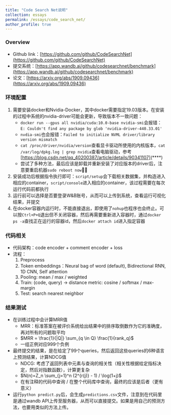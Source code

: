 ```yaml
---
title: "Code Search Net说明"
collection: essays
permalink: /essays/code_search_net/
author_profile: true
---
```


### Overview

* Github link：[https://github.com/github/CodeSearchNet](https://github.com/github/CodeSearchNet)
* 提交系统：[https://app.wandb.ai/github/codesearchnet/benchmark](https://app.wandb.ai/github/codesearchnet/benchmark)
* 论文：[https://arxiv.org/abs/1909.09436](https://arxiv.org/abs/1909.09436)

### 环境配置

1. 需要安装docker和Nvidia-Docker，其中docker需要指定19.03版本。在安装的过程中系统的nvidia-driver可能会更新，导致版本不一致问题：
   * `docker run --gpus all nvidia/cuda:10.0-base nvidia-smi`会报错：`E: Couldn't find any package by glob 'nvidia-driver-440.33.01'`
   * `nvdia-smi`也会报错：`Failed to initialize NVML driver/library version mismatch`
   * `cat /proc/driver/nvidia/version`查看显卡驱动所使用的内核版本，`cat /var/log/dpkg.log | grep nvidia`查看电脑驱动，参考[https://blog.csdn.net/qq_40200387/article/details/90341107](****)
   * 尝试了多种方法，最后应该是卸载并重新安装了对应版本的driver后，注意要重启机器`sudo reboot now`🤦‍♀️
2. 安装成功后根据指令执行即可：`script/setup`会下载相关数据集，并构造进入相应的container，`script/console`进入相应的container，该过程需要在每次运行代码前都执行
3. 运行前可以选择是否要登录W&B账号，从而可以上传到系统，查看运行可视化结果，并提交
4. 在docker容器内运行时，不能直接退出，即使用了`nohup`也程序也会终止。可以按`Ctrl+P+Q`退出但不关闭容器，然后再需要重新进入容器时，通过`docker ps -a`查找正在运行的容器id，然后`docker attach id`进入指定容器

### 代码相关

* 代码架构：code encoder + comment encoder + loss
* 流程：
  1. Preprocess
  2. Token embeddings：Neural bag of word (default), Bidirectional RNN, 1D CNN, Self attention
  3. Pooling: mean / max / weighted
  4. Train: (code, query) -> distance metric: cosine / softmax / max-margin
  5. Test: search nearest neighbor

### 结果测试

* 在训练过程中会计算MRR值
  * MRR：标准答案在被评价系统给出结果中的排序取倒数作为它的准确度，再对所有的问题取平均  
  * $MRR = \frac{1}{|Q|} \sum_{q \in Q} \frac{1}{rank_q}$
  * 一组正例对应999个负例
* 最终提交的结果，是在给定了99个queries，然后返回这些queries的6种语言上预测结果，计算NDCG值
  * NDCG: 考虑了返回列表中元素与查询的相关性（相关性根据给定指标决定，然后对指数函数），计算更复杂
  * $N(n)=Z_n \sum_{j=1}^n (2^{r(j)} - 1) / \log(1+j)$
  * 在有注释的代码中查询 / 在整个代码库中查询，最终的应该是后者（更有意义）
* 运行`python predict.py`后，会生成`predictions.csv`文件，注意到在代码里是通过wandb API上传至服务器，从而可以直接提交。如果是用自己的预测方法，也要用类似的方法上传。